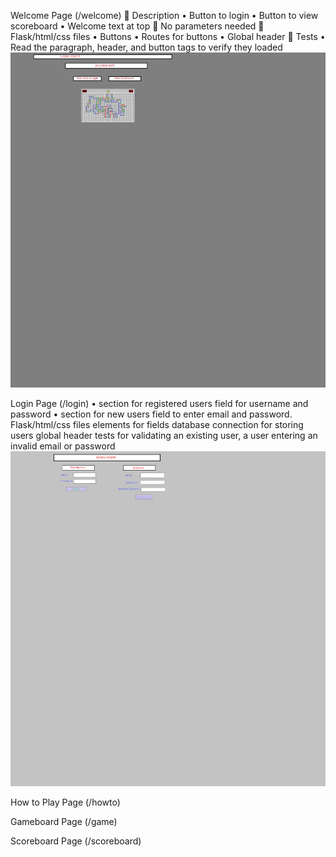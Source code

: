 Welcome Page (/welcome)
 Description
• Button to login
• Button to view scoreboard
• Welcome text at top
 No parameters needed
 Flask/html/css files
• Buttons
• Routes for buttons
• Global header
 Tests
• Read the paragraph, header, and button tags to verify they loaded
![WelcomePageMockup](Img/welcome_page.jpg?raw=true "Title")

Login Page (/login)
• section for registered users
field for username and password
• section for new users
field to enter email and password.
Flask/html/css files
elements for fields
database connection for storing users
global header
tests for validating an existing user, a user entering an invalid email or password
![LoginPageMockup](Img/login_page.png?raw=true "Title")

How to Play Page (/howto)

Gameboard Page (/game)

Scoreboard Page (/scoreboard)


